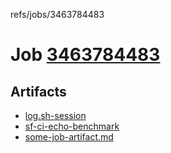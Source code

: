 refs/jobs/3463784483

# Job [3463784483](https://github.com/rokmoln/support-firecloud/runs/3463784483?check_suite_focus=true)

## Artifacts

* [log.sh-session](log.sh-session)
* [sf-ci-echo-benchmark](sf-ci-echo-benchmark)
* [some-job-artifact.md](some-job-artifact.md)

